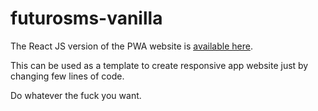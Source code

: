 # futurosms-vanilla

The React JS version of the PWA website is [available here](https://futuro-sms.surge.sh).

This can be used as a template to create responsive app website just by changing few lines of code.

Do whatever the fuck you want.